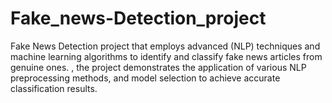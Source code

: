 # Fake_news-Detection_project
 Fake News Detection project that employs advanced (NLP) techniques and machine learning algorithms to identify and classify fake news articles from genuine ones. , the project demonstrates the application of various NLP preprocessing methods, and model selection to achieve accurate classification results. 

